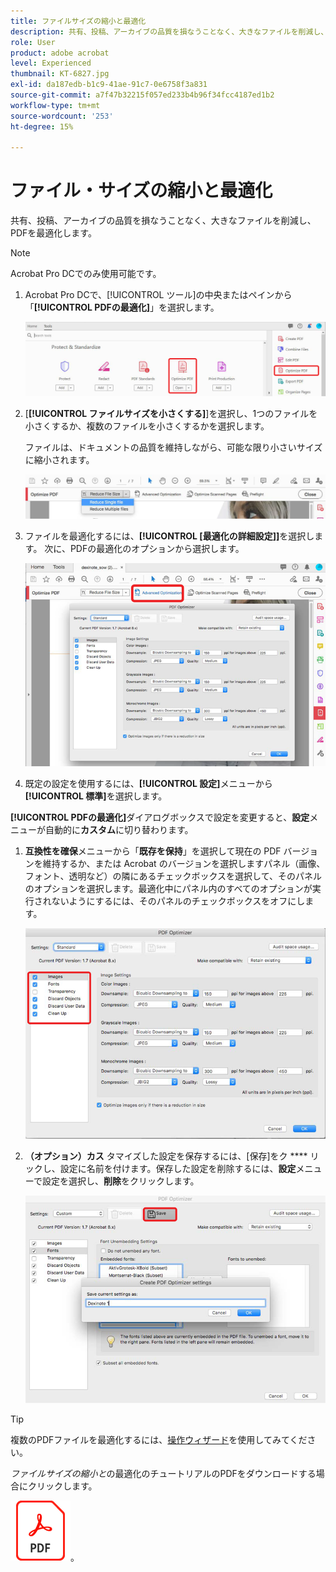 ```yaml
---
title: ファイルサイズの縮小と最適化
description: 共有、投稿、アーカイブの品質を損なうことなく、大きなファイルを削減し、PDFを最適化
role: User
product: adobe acrobat
level: Experienced
thumbnail: KT-6827.jpg
exl-id: da187edb-b1c9-41ae-91c7-0e6758f3a831
source-git-commit: a7f47b32215f057ed233b4b96f34fcc4187ed1b2
workflow-type: tm+mt
source-wordcount: '253'
ht-degree: 15%

---
```


# ファイル・サイズの縮小と最適化

共有、投稿、アーカイブの品質を損なうことなく、大きなファイルを削減し、PDFを最適化します。

>[!NOTE]
>
>Acrobat Pro DCでのみ使用可能です。

1. Acrobat Pro DCで、[!UICONTROL ツール]の中央またはペインから「**[!UICONTROL PDFの最適化]**」を選択します。

   ![ステップ1を縮小](../assets/Reduce_1.png)

1. [**[!UICONTROL ファイルサイズを小さくする]**]を選択し、1つのファイルを小さくするか、複数のファイルを小さくするかを選択します。

   ファイルは、ドキュメントの品質を維持しながら、可能な限り小さいサイズに縮小されます。

   ![手順2を減らす](../assets/Reduce_2.png)

1. ファイルを最適化するには、**[!UICONTROL [最適化の詳細設定]]**&#x200B;を選択します。 次に、PDFの最適化のオプションから選択します。

   ![ステップ3を減らす](../assets/Reduce_3.png)

1. 既定の設定を使用するには、**[!UICONTROL 設定]**&#x200B;メニューから&#x200B;**[!UICONTROL 標準]**&#x200B;を選択します。

**[!UICONTROL PDFの最適化]**&#x200B;ダイアログボックスで設定を変更すると、**設定**&#x200B;メニューが自動的に&#x200B;**カスタム**&#x200B;に切り替わります。

1. **互換性を確保**&#x200B;メニューから「**既存を保持**」を選択して現在の PDF バージョンを維持するか、または Acrobat のバージョンを選択しますパネル（画像、フォント、透明など）の隣にあるチェックボックスを選択して、そのパネルのオプションを選択します。最適化中にパネル内のすべてのオプションが実行されないようにするには、そのパネルのチェックボックスをオフにします。

   ![手順5を減らす](../assets/Reduce_5.png)

1. **（オプション）カス** タマイズした設定を保存するには、[保存]をク **** リックし、設定に名前を付けます。保存した設定を削除するには、**設定**&#x200B;メニューで設定を選択し、**削除**&#x200B;をクリックします。

   ![手順6を減らす](../assets/Reduce_6.png)

>[!TIP]
>
>複数のPDFファイルを最適化するには、[操作ウィザード](../advanced-tasks/action.md)を使用してみてください。

*ファイルサイズの縮小と*&#x200B;の最適化のチュートリアルのPDFをダウンロードする場合にクリックします。

[![ダウンロードファイルサイズの縮小と最適化のチュートリアル](../assets/acrobat_PDF_96.png)](../assets/AcrobatDCReduce.pdf)。
